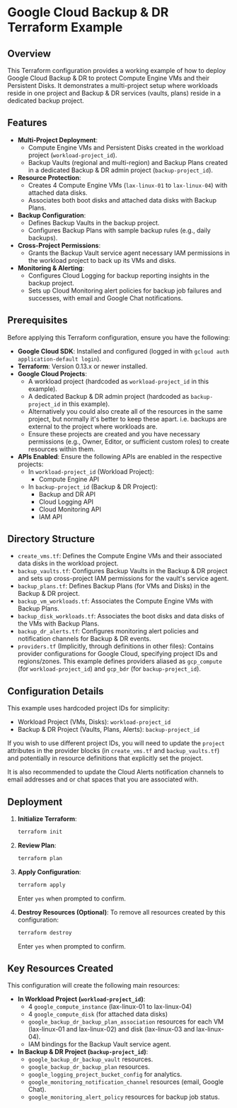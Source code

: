 # Google Cloud Backup & DR Terraform Example

## Overview

This Terraform configuration provides a working example of how to deploy Google Cloud Backup & DR to protect Compute Engine VMs and their Persistent Disks. It demonstrates a multi-project setup where workloads reside in one project and Backup & DR services (vaults, plans) reside in a dedicated backup project.

## Features

- **Multi-Project Deployment**:
    - Compute Engine VMs and Persistent Disks created in the workload project (`workload-project_id`).
    - Backup Vaults (regional and multi-region) and Backup Plans created in a dedicated Backup & DR admin project (`backup-project_id`).
- **Resource Protection**:
    - Creates 4 Compute Engine VMs (`lax-linux-01` to `lax-linux-04`) with attached data disks.
    - Associates both boot disks and attached data disks with Backup Plans.
- **Backup Configuration**:
    - Defines Backup Vaults in the backup project.
    - Configures Backup Plans with sample backup rules (e.g., daily backups).
- **Cross-Project Permissions**:
    - Grants the Backup Vault service agent necessary IAM permissions in the workload project to back up its VMs and disks.
- **Monitoring & Alerting**:
    - Configures Cloud Logging for backup reporting insights in the backup project.
    - Sets up Cloud Monitoring alert policies for backup job failures and successes, with email and Google Chat notifications.

## Prerequisites

Before applying this Terraform configuration, ensure you have the following:

- **Google Cloud SDK**: Installed and configured (logged in with `gcloud auth application-default login`).
- **Terraform**: Version 0.13.x or newer installed.
- **Google Cloud Projects**:
    - A workload project (hardcoded as `workload-project_id` in this example).
    - A dedicated Backup & DR admin project (hardcoded as `backup-project_id` in this example).
    - Alternatively you could also create all of the resources in the same project, but normally it's better to keep these apart. i.e. backups are external to the project where workloads are.
    - Ensure these projects are created and you have necessary permissions (e.g., Owner, Editor, or sufficient custom roles) to create resources within them.
- **APIs Enabled**: Ensure the following APIs are enabled in the respective projects:
    - In `workload-project_id` (Workload Project):
        - Compute Engine API
    - In `backup-project_id` (Backup & DR Project):
        - Backup and DR API
        - Cloud Logging API
        - Cloud Monitoring API
        - IAM API

## Directory Structure

- `create_vms.tf`: Defines the Compute Engine VMs and their associated data disks in the workload project.
- `backup_vaults.tf`: Configures Backup Vaults in the Backup & DR project and sets up cross-project IAM permissions for the vault's service agent.
- `backup_plans.tf`: Defines Backup Plans (for VMs and Disks) in the Backup & DR project.
- `backup_vm_workloads.tf`: Associates the Compute Engine VMs with Backup Plans.
- `backup_disk_workloads.tf`: Associates the boot disks and data disks of the VMs with Backup Plans.
- `backup_dr_alerts.tf`: Configures monitoring alert policies and notification channels for Backup & DR events.
- `providers.tf` (Implicitly, through definitions in other files): Contains provider configurations for Google Cloud, specifying project IDs and regions/zones. This example defines providers aliased as `gcp_compute` (for `workload-project_id`) and `gcp_bdr` (for `backup-project_id`).

## Configuration Details

This example uses hardcoded project IDs for simplicity:
- Workload Project (VMs, Disks): `workload-project_id`
- Backup & DR Project (Vaults, Plans, Alerts): `backup-project_id`

If you wish to use different project IDs, you will need to update the `project` attributes in the provider blocks (in `create_vms.tf` and `backup_vaults.tf`) and potentially in resource definitions that explicitly set the project.

It is also recommended to update the Cloud Alerts notification channels to email addresses and or chat spaces that you are associated with.

## Deployment

1.  **Initialize Terraform**:
    ```bash
    terraform init
    ```
2.  **Review Plan**:
    ```bash
    terraform plan
    ```
3.  **Apply Configuration**:
    ```bash
    terraform apply
    ```
    Enter `yes` when prompted to confirm.

4.  **Destroy Resources (Optional)**:
    To remove all resources created by this configuration:
    ```bash
    terraform destroy
    ```
    Enter `yes` when prompted to confirm.

## Key Resources Created

This configuration will create the following main resources:

- **In Workload Project (`workload-project_id`)**:
    - 4 `google_compute_instance` (lax-linux-01 to lax-linux-04)
    - 4 `google_compute_disk` (for attached data disks)
    - `google_backup_dr_backup_plan_association` resources for each VM (lax-linux-01 and lax-linux-02) and disk (lax-linux-03 and lax-linux-04).
    - IAM bindings for the Backup Vault service agent.
- **In Backup & DR Project (`backup-project_id`)**:
    - `google_backup_dr_backup_vault` resources.
    - `google_backup_dr_backup_plan` resources.
    - `google_logging_project_bucket_config` for analytics.
    - `google_monitoring_notification_channel` resources (email, Google Chat).
    - `google_monitoring_alert_policy` resources for backup job status.
